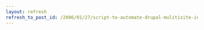 ```yaml
---
layout: refresh
refresh_to_post_id: /2006/01/27/script-to-automate-drupal-mulitisite-instance-setup
---
```

